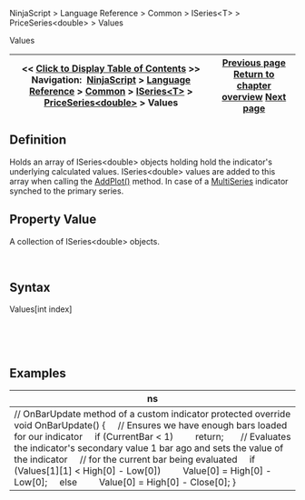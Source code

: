 ﻿


NinjaScript \> Language Reference \> Common \> ISeries\<T\> \> PriceSeries\<double\> \> Values






















Values







| \<\< [Click to Display Table of Contents](values.md) \>\> **Navigation:**     [NinjaScript](ninjascript.md) \> [Language Reference](language_reference_wip.md) \> [Common](common.md) \> [ISeries\<T\>](iseriest.md) \> [PriceSeries\<double\>](priceseries.md) \> Values | [Previous page](value.md) [Return to chapter overview](priceseries.md) [Next page](weighted.md) |
| --- | --- |











## Definition


Holds an array of ISeries\<double\> objects holding hold the indicator's underlying calculated values. ISeries\<double\> values are added to this array when calling the [AddPlot()](addplot.md) method. In case of a [MultiSeries](multi-time_frame__instruments.md) indicator synched to the primary series.


## 


## Property Value


A collection of ISeries\<double\> objects.


 


## Syntax


Values\[int index]


 


 


## Examples




| ns |
| --- |
| // OnBarUpdate method of a custom indicator protected override void OnBarUpdate() {      // Ensures we have enough bars loaded for our indicator      if (CurrentBar \< 1)          return;        // Evaluates the indicator's secondary value 1 bar ago and sets the value of the indicator      // for the current bar being evaluated      if (Values\[1]\[1] \< High\[0] \- Low\[0])          Value\[0] \= High\[0] \- Low\[0];      else          Value\[0] \= High\[0] \- Close\[0]; } |









